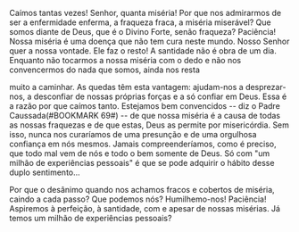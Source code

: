 
Caímos tantas vezes! Senhor, quanta miséria! Por que nos admirarmos de ser a enfermidade enferma, a fraqueza fraca, a miséria miserável? Que somos diante de Deus, que é o Divino Forte, senão fraqueza? Paciência! Nossa miséria é uma doença que não tem cura neste mundo. Nosso Senhor quer a nossa vontade. Ele faz o resto! A santidade não é obra de um dia. Enquanto não tocarmos a nossa miséria com o dedo e não nos convencermos do nada que somos, ainda nos resta

muito a caminhar. As quedas têm esta vantagem: ajudam-nos a desprezar-nos, a desconfiar de nossas próprias forças e a só confiar em Deus. Essa é a razão por que caímos tanto. Estejamos bem convencidos -- diz o Padre Caussada(#BOOKMARK 69#) -- de que nossa miséria é a causa de todas as nossas fraquezas e de que estas, Deus as permite por misericórdia. Sem isso, nunca nos curaríamos de uma presunção e de uma orgulhosa confiança em nós mesmos. Jamais compreenderíamos, como é preciso, que todo mal vem de nós e todo o bem somente de Deus. Só com "um milhão de experiências pessoais" é que se pode adquirir o hábito desse duplo sentimento\...

Por que o desânimo quando nos achamos fracos e cobertos de miséria, caindo a cada passo? Que podemos nós? Humilhemo-nos! Paciência! Aspiremos à perfeição, à santidade, com e apesar de nossas misérias. Já temos um milhão de experiências pessoais?









